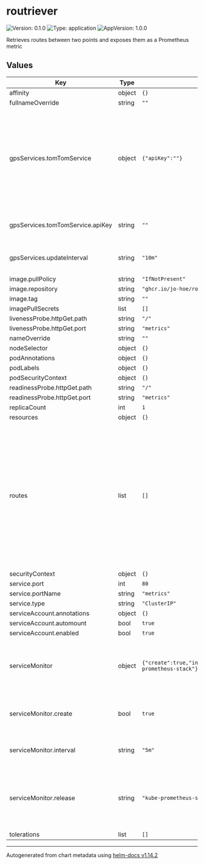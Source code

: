 # routriever

![Version: 0.1.0](https://img.shields.io/badge/Version-0.1.0-informational?style=flat-square) ![Type: application](https://img.shields.io/badge/Type-application-informational?style=flat-square) ![AppVersion: 1.0.0](https://img.shields.io/badge/AppVersion-1.0.0-informational?style=flat-square)

Retrieves routes between two points and exposes them as a Prometheus metric

## Values

| Key | Type | Default | Description |
|-----|------|---------|-------------|
| affinity | object | `{}` |  |
| fullnameOverride | string | `""` |  |
| gpsServices.tomTomService | object | `{"apiKey":""}` | The following is a list of GPS services that the service will use to get the current location Currently only the TomTom service is supported |
| gpsServices.tomTomService.apiKey | string | `""` | The API key for the TomTom service |
| gpsServices.updateInterval | string | `"10m"` | Update interval for the GPS service |
| image.pullPolicy | string | `"IfNotPresent"` |  |
| image.repository | string | `"ghcr.io/jo-hoe/routriever"` |  |
| image.tag | string | `""` |  |
| imagePullSecrets | list | `[]` |  |
| livenessProbe.httpGet.path | string | `"/"` |  |
| livenessProbe.httpGet.port | string | `"metrics"` |  |
| nameOverride | string | `""` |  |
| nodeSelector | object | `{}` |  |
| podAnnotations | object | `{}` |  |
| podLabels | object | `{}` |  |
| podSecurityContext | object | `{}` |  |
| readinessProbe.httpGet.path | string | `"/"` |  |
| readinessProbe.httpGet.port | string | `"metrics"` |  |
| replicaCount | int | `1` |  |
| resources | object | `{}` |  |
| routes | list | `[]` | The following is a list of routes that the service will calculate and store in the database Example: - name: "home_work"   start:      latitude: 52.520008     longitude: 13.404954   end:      latitude: 51.4125186     longitude: 5.4505796 |
| securityContext | object | `{}` |  |
| service.port | int | `80` |  |
| service.portName | string | `"metrics"` |  |
| service.type | string | `"ClusterIP"` |  |
| serviceAccount.annotations | object | `{}` |  |
| serviceAccount.automount | bool | `true` |  |
| serviceAccount.enabled | bool | `true` |  |
| serviceMonitor | object | `{"create":true,"interval":"5m","release":"kube-prometheus-stack"}` | The following describes the configuration of the service monitor |
| serviceMonitor.create | bool | `true` | Whether to create a service monitor for the service |
| serviceMonitor.interval | string | `"5m"` | The interval at which the metrics will be scraped |
| serviceMonitor.release | string | `"kube-prometheus-stack"` | Name of the prometheus release label. Should equal the release name of the according prometheus. |
| tolerations | list | `[]` |  |

----------------------------------------------
Autogenerated from chart metadata using [helm-docs v1.14.2](https://github.com/norwoodj/helm-docs/releases/v1.14.2)

